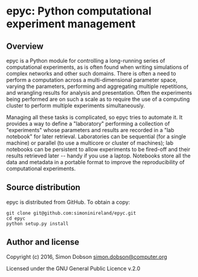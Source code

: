 epyc: Python computational experiment management
================================================

Overview
--------

epyc is a Python module for controlling a long-running series of
computational experiments, as is often found when writing simulations
of complex networks and other such domains. There is often a need to
perform a computation across a multi-dimensional parameter space,
varying the parameters, performing and aggregating multiple
repetitions, and wrangling results for analysis and
presentation. Often the experiments being performed are on such a
scale as to require the use of a computing cluster to perform multiple
experiments simultaneously.

Managing all these tasks is complicated, so epyc tries to automate
it. It provides a way to define a "laboratory" performing a collection
of "experiments" whose parameters and results are recorded in a "lab
notebook" for later retrieval. Laboratories can be sequential (for a
single machine) or parallel (to use a multicore or cluster of
machines); lab notebooks can be persistent to allow experiments to be
fired-off and their results retrieved later -- handy if you use a
laptop. Notebooks store all the data and metadata in a portable format
to improve the reproducibility of computational experiments. 


Source distribution
-------------------

epyc is distributed from GitHub. To obtain a copy:

    git clone git@github.com:simoninireland/epyc.git
    cd epyc
    python setup.py install


Author and license
------------------

Copyright (c) 2016, Simon Dobson <simon.dobson@computer.org>

Licensed under the GNU General Public Licence v.2.0

